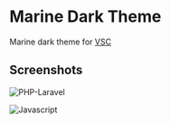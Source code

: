 # Marine Dark Theme

Marine dark theme for [VSC](https://code.visualstudio.com/)

## Screenshots

![PHP-Laravel](https://raw.githubusercontent.com/ProDeSquare/Marine-VSCode-Theme/screenshots/marine-php.png)

![Javascript](https://raw.githubusercontent.com/ProDeSquare/Marine-VSCode-Theme/screenshots/marine-js.png)